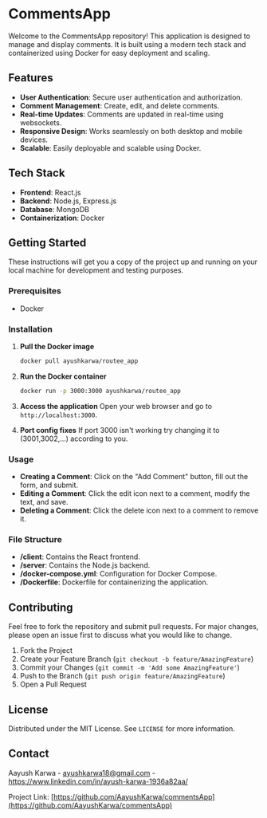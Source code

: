 

# CommentsApp

Welcome to the CommentsApp repository! This application is designed to manage and display comments. It is built using a modern tech stack and containerized using Docker for easy deployment and scaling.

## Features

- **User Authentication**: Secure user authentication and authorization.
- **Comment Management**: Create, edit, and delete comments.
- **Real-time Updates**: Comments are updated in real-time using websockets.
- **Responsive Design**: Works seamlessly on both desktop and mobile devices.
- **Scalable**: Easily deployable and scalable using Docker.

## Tech Stack

- **Frontend**: React.js
- **Backend**: Node.js, Express.js
- **Database**: MongoDB
- **Containerization**: Docker

## Getting Started

These instructions will get you a copy of the project up and running on your local machine for development and testing purposes.

### Prerequisites

- Docker

### Installation

1. **Pull the Docker image**
   ```sh
   docker pull ayushkarwa/routee_app
   ```

2. **Run the Docker container**
   ```sh
   docker run -p 3000:3000 ayushkarwa/routee_app
   ```

3. **Access the application**
   Open your web browser and go to `http://localhost:3000`.

4. **Port config fixes**
   If port 3000 isn't working try changing it to (3001,3002,...) according to you.

### Usage

- **Creating a Comment**: Click on the "Add Comment" button, fill out the form, and submit.
- **Editing a Comment**: Click the edit icon next to a comment, modify the text, and save.
- **Deleting a Comment**: Click the delete icon next to a comment to remove it.

### File Structure

- **/client**: Contains the React frontend.
- **/server**: Contains the Node.js backend.
- **/docker-compose.yml**: Configuration for Docker Compose.
- **/Dockerfile**: Dockerfile for containerizing the application.

## Contributing

Feel free to fork the repository and submit pull requests. For major changes, please open an issue first to discuss what you would like to change.

1. Fork the Project
2. Create your Feature Branch (`git checkout -b feature/AmazingFeature`)
3. Commit your Changes (`git commit -m 'Add some AmazingFeature'`)
4. Push to the Branch (`git push origin feature/AmazingFeature`)
5. Open a Pull Request

## License

Distributed under the MIT License. See `LICENSE` for more information.

## Contact

Aayush Karwa - ayushkarwa18@gmail.com - https://www.linkedin.com/in/ayush-karwa-1936a82aa/

Project Link: [https://github.com/AayushKarwa/commentsApp](https://github.com/AayushKarwa/commentsApp)

